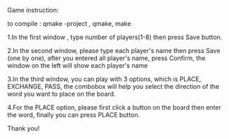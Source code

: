 Game instruction:

to compile : qmake -project , qmake, make

1.In the first window , type number of players(1-8) then press Save button.

2.In the second window, please type each player's name then press Save (one by one), after you entered all player's name, press Confirm, the window on the left will show each player's name

3.In the third window, you can play with 3 options, which is PLACE, EXCHANGE, PASS,
the combobox will help you select the direction of the word you want to place on the board. 

4.For the PLACE option, please first click a button on the board then enter the word, finally you can press PLACE button.



Thank you!

